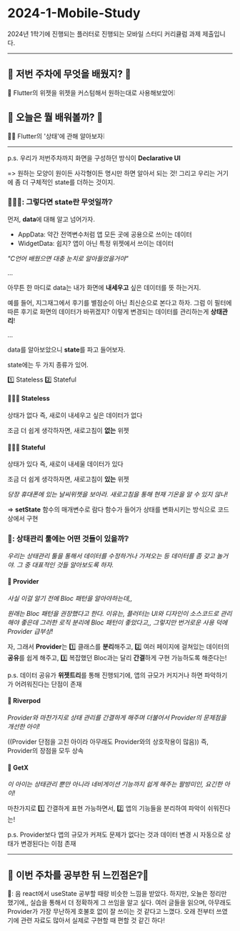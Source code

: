 # 2024-1-Mobile-Study

2024년 1학기에 진행되는 플러터로 진행되는 모바일 스터디 커리큘럼 과제 제출입니다.

---

## 📝 저번 주차에 무엇을 배웠지? 📝

🐧 Flutter의 위젯을 위젯을 커스텀해서 원하는대로 사용해보았어❕

## 🎈 오늘은 뭘 배워볼까? 🎈

👩‍🏫 Flutter의 '상태'에 관해 알아보자❕

---

p.s. 우리가 저번주차까지 화면을 구성하던 방식이 **Declarative UI**

=> 원하는 모양이 원이든 사각형이든 명시만 하면 알아서 되는 것! 그리고 우리는 거기에 좀 더 구체적인 state를 더하는 것이지.

### 🤷🏻‍♀️: 그렇다면 state란 무엇일까❔

먼저, **data**에 대해 알고 넘어가자.

- AppData: 약간 전역변수처럼 앱 모든 곳에 공용으로 쓰이는 데이터
- WidgetData: 쉽지? 앱이 아닌 특정 위젯에서 쓰이는 데이터

_"C언어 배웠으면 대충 눈치로 알아들었을거야"_

...

아무튼 한 마디로 data는 내가 화면에 **내세우고** 싶은 데이터를 뜻 하는거지.

예를 들어, 지그재그에서 후기를 별점순이 아닌 최신순으로 본다고 하자. 그럼 이 필터에 따른 후기로 화면의 데이터가 바뀌겠지? 이렇게 변경되는 데이터를 관리하는게 **상태관리**!

...

data를 알아보았으니 **state**를 파고 들어보자.

state에는 두 가지 종류가 있어.

1️⃣ Stateless 2️⃣ Stateful

#### 🧍🏻‍♀️ Stateless

상태가 없다 즉, 새로이 내세우고 싶은 데이터가 없다

조금 더 쉽게 생각하자면, 새로고침이 **없는** 위젯

#### 🏃🏻‍♀️ Stateful

상태가 있다 즉, 새로이 내세울 데이터가 있다

조금 더 쉽게 생각하자면, 새로고침이 **있는** 위젯

_당장 휴대폰에 있는 날씨위젯을 보아라. 새로고침을 통해 현재 기온을 알 수 있지 않나!_

=> **setState** 함수의 매개변수로 람다 함수가 들어가 상태를 변화시키는 방식으로 코드 상에서 구현

### 🦅: 상태관리 툴에는 어떤 것들이 있을까❔

_우리는 상태관리 툴을 통해서 데이터를 수정하거나 가져오는 등 데이터를 좀 갖고 놀거야. 그 중 대표적인 것들 알아보도록 하자._

#### 📍 Provider

_사실 이걸 알기 전에 Bloc 패턴을 알아야하는데,,_

_원래는 Bloc 패턴을 권장했다고 한다. 이유는, 플러터는 UI와 디자인이 소스코드로 관리해야 좋은데 그러한 로직 분리에 Bloc 패턴이 좋았다고,, 그렇지만 번거로운 사용 덕에 Provider 급부상!_

자, 그래서 **Provider**는 1️⃣ 클래스를 **분리**해주고, 2️⃣ 여러 페이지에 걸쳐있는 데이터의 **공유**를 쉽게 해주고, 3️⃣ 복잡했던 Bloc과는 달리 **간결**하게 구현 가능하도록 해준다는!

p.s. 데이터 공유가 **위젯트리**를 통해 진행되기에, 앱의 규모가 커지거나 하면 파악하기가 어려워진다는 단점이 존재

#### 📍 Riverpod

_Provider와 마찬가지로 상태 관리를 간결하게 해주며 더불어서 Provider의 문제점을 개선한 아이!_

((Provider 단점을 고친 아이라 아무래도 Provider와의 상호작용이 많음)) 즉, Provider의 장점을 모두 상속

#### 📍 GetX

_이 아이는 상태관리 뿐만 아니라 네비게이션 기능까지 쉽게 해주는 팔방미인, 요긴한 아이!_

마찬가지로 1️⃣ 간결하게 표현 가능하면서, 2️⃣ 앱의 기능들을 분리하여 파악이 쉬워진다는!

p.s. Provider보다 앱의 규모가 커져도 문제가 없다는 것과 데이터 변경 시 자동으로 상태가 변경된다는 이점 존재

---

## 🤔 이번 주차를 공부한 뒤 느낀점은❔🤔

🧸: 음 react에서 useState 공부할 때랑 비슷한 느낌을 받았다. 하지만, 오늘은 정리만 했기에,, 실습을 통해서 더 정확하게 그 쓰임을 알고 싶다.
여러 글들을 읽으며, 아무래도 Provider가 가장 무난하게 호불호 없이 잘 쓰이는 것 같다고 느꼈다. 오래 전부터 쓰였기에 관련 자료도 많아서 실제로 구현할 때 편할 것 같긴 하다!
